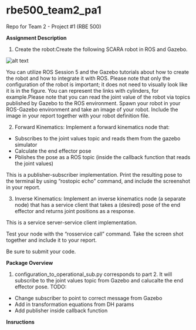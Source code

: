# rbe500_team2_pa1
Repo for Team 2 - Project #1 (RBE 500)

**Assignment Description**

1. Create the robot:Create the following SCARA robot in ROS and Gazebo.

![alt text](https://raw.githubusercontent.com/poolec4/rbe500_team2_pa1/main/pt1-SCARA.png)

You can utilize ROS Session 5 and the Gazebo tutorials about how to create the robot and how to integrate it with ROS. Please note that only the configuration of the robot is important; it does not need to visually look like it is in the figure. You can represent the links with cylinders, for example.Please note that you can read the joint value of the robot via topics published by Gazebo to the ROS environment. Spawn your robot in your ROS-Gazebo environment and take an image of your robot. Include the image in your report together with your robot definition file.

2. Forward Kinematics: Implement a forward kinematics node that:
* Subscribes to the joint values topic and reads them from the gazebo simulator
* Calculate the end effector pose
* Pblishes the pose as a ROS topic (inside the callback function that reads the joint values)

This is a publisher-subscriber implementation. Print the resulting pose to the terminal by using “rostopic echo” command, and include the screenshot in your report.

3.  Inverse Kinematics: Implement an inverse kinematics node (a separate node) that has a service client that takes a (desired) pose of the end effector and returns joint positions as a response.

This is a service server-service client implementation.

Test your node with the “rosservice call” command. Take the screen shot together and include it to your report. 

Be sure to submit your code.

**Package Overview**

1. configuration_to_operational_sub.py corresponds to part 2. It will subscribe to the joint values topic from Gazebo and calucalte the end effector pose. TODO:
* Change subscriber to point to correct message from Gazebo
* Add in transformation equations from DH params
* Add publisher inside callback function

**Insructions**
